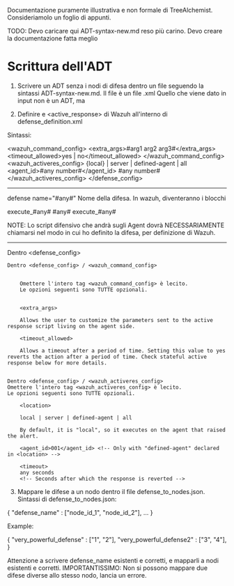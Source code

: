 Documentazione puramente illustrativa e non formale di TreeAlchemist.
Consideriamolo un foglio di appunti.

TODO:
Devo caricare qui ADT-syntax-new.md reso più carino.
Devo creare la documentazione fatta meglio


# Scrittura dell'ADT

1) Scrivere un ADT senza i nodi di difesa dentro un file seguendo la sintassi ADT-syntax-new.md. Il file è un file .xml
Quello che viene dato in input non è un ADT, ma 

2) Definire <command> e <active_response> di Wazuh all'interno di 
defense_definition.xml

Sintassi:

<defense name="#any defense name"> <!-- name of the defense script -->
    <wazuh_command_config> <!-- Start of the Wazuh "command" configuration for the defense -->
        <extra_args>#arg1 arg2 arg3#</extra_args> <!-- This is Wazuh's <extra_args> tag in command. The arguments for the defensive script. -->
        <timeout_allowed>yes | no</timeout_allowed>  <!-- Activate the <timeout> tag inside of the next <wazuh_activeres_config> -->
    </wazuh_command_config>
    <wazuh_activeres_config> <!-- Start of the Wazuh "active-response" configuration for the defense -->
        <location>{local} | server | defined-agent | all</location> <!-- Specify where to execute the script once the node is reached -->
        <agent_id>#any number#</agent_id> <!-- Only with "defined-agent" declared in <location> -->
        <timeout>#any number#</timeout> <!-- Seconds after which the response is reverted. You must have <timeout_allowed> on the command section -->
    </wazuh_activeres_config> 
</defense_config>


---

defense name="#any#"
Nome della difesa.
In wazuh, diventeranno i blocchi

<command>
    <name>execute_#any#</name>
    <executable>#any#</executable>
</command>

<active-response>
    <command>execute_#any#</command>
</active-response>

NOTE:
Lo script difensivo che andrà sugli Agent dovrà NECESSARIAMENTE chiamarsi nel modo in cui ho definito la difesa,
per definizione di Wazuh.

---

Dentro <defense_config>


    Dentro <defense_config> / <wazuh_command_config>


        Omettere l'intero tag <wazuh_command_config> è lecito.
        Le opzioni seguenti sono TUTTE opzionali.


        <extra_args>

        Allows the user to customize the parameters sent to the active response script living on the agent side.

        <timeout_allowed>

        Allows a timeout after a period of time. Setting this value to yes reverts the action after a period of time. Check stateful active response below for more details.


    Dentro <defense_config> / <wazuh_activeres_config>
    Omettere l'intero tag <wazuh_activeres_config> è lecito.
    Le opzioni seguenti sono TUTTE opzionali.

        <location>

        local | server | defined-agent | all

        By default, it is "local", so it executes on the agent that raised the alert.

        <agent_id>001</agent_id> <!-- Only with "defined-agent" declared in <location> -->

        <timeout>
        any seconds
        <!-- Seconds after which the response is reverted -->


3) Mappare le difese a un nodo dentro il file defense_to_nodes.json.
Sintassi di defense_to_nodes.json:

{
    "defense_name" : ["node_id_1", "node_id_2"],
    ...
}

Example:

{
    "very_powerful_defense" : ["1", "2"],
    "very_powerful_defense2" : ["3", "4"],
}


Attenzione a scrivere defense_name esistenti e corretti, e mapparli a nodi esistenti e corretti.
IMPORTANTISSIMO:
Non si possono mappare due difese diverse allo stesso nodo, lancia un errore.